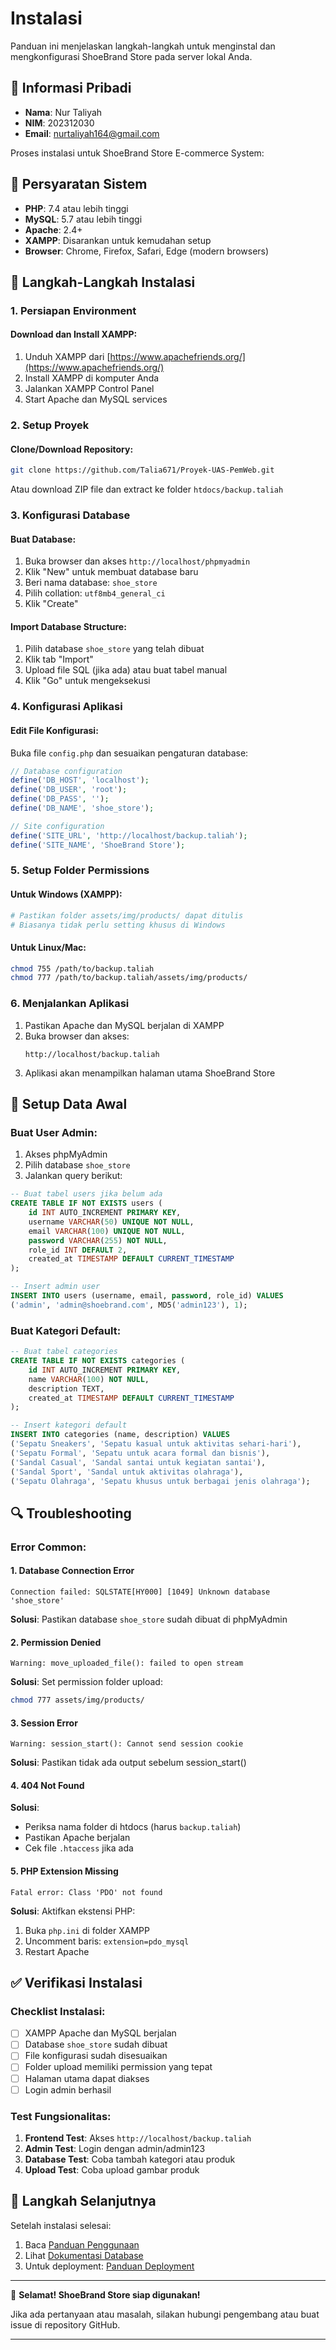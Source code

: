 # Instalasi

Panduan ini menjelaskan langkah-langkah untuk menginstal dan mengkonfigurasi ShoeBrand Store pada server lokal Anda.

## 👤 Informasi Pribadi

- **Nama**: Nur Taliyah
- **NIM**: 202312030
- **Email**: nurtaliyah164@gmail.com

Proses instalasi untuk ShoeBrand Store E-commerce System:

## 🔧 Persyaratan Sistem

- **PHP**: 7.4 atau lebih tinggi
- **MySQL**: 5.7 atau lebih tinggi
- **Apache**: 2.4+
- **XAMPP**: Disarankan untuk kemudahan setup
- **Browser**: Chrome, Firefox, Safari, Edge (modern browsers)

## 💾 Langkah-Langkah Instalasi

### 1. **Persiapan Environment**

#### Download dan Install XAMPP:
1. Unduh XAMPP dari [https://www.apachefriends.org/](https://www.apachefriends.org/)
2. Install XAMPP di komputer Anda
3. Jalankan XAMPP Control Panel
4. Start Apache dan MySQL services

### 2. **Setup Proyek**

#### Clone/Download Repository:
```bash
git clone https://github.com/Talia671/Proyek-UAS-PemWeb.git
```

Atau download ZIP file dan extract ke folder `htdocs/backup.taliah`

### 3. **Konfigurasi Database**

#### Buat Database:
1. Buka browser dan akses `http://localhost/phpmyadmin`
2. Klik "New" untuk membuat database baru
3. Beri nama database: `shoe_store`
4. Pilih collation: `utf8mb4_general_ci`
5. Klik "Create"

#### Import Database Structure:
1. Pilih database `shoe_store` yang telah dibuat
2. Klik tab "Import"
3. Upload file SQL (jika ada) atau buat tabel manual
4. Klik "Go" untuk mengeksekusi

### 4. **Konfigurasi Aplikasi**

#### Edit File Konfigurasi:
Buka file `config.php` dan sesuaikan pengaturan database:

```php
// Database configuration
define('DB_HOST', 'localhost');
define('DB_USER', 'root');
define('DB_PASS', '');
define('DB_NAME', 'shoe_store');

// Site configuration
define('SITE_URL', 'http://localhost/backup.taliah');
define('SITE_NAME', 'ShoeBrand Store');
```

### 5. **Setup Folder Permissions**

#### Untuk Windows (XAMPP):
```bash
# Pastikan folder assets/img/products/ dapat ditulis
# Biasanya tidak perlu setting khusus di Windows
```

#### Untuk Linux/Mac:
```bash
chmod 755 /path/to/backup.taliah
chmod 777 /path/to/backup.taliah/assets/img/products/
```

### 6. **Menjalankan Aplikasi**

1. Pastikan Apache dan MySQL berjalan di XAMPP
2. Buka browser dan akses:
   ```
   http://localhost/backup.taliah
   ```
3. Aplikasi akan menampilkan halaman utama ShoeBrand Store

## 🔄 Setup Data Awal

### Buat User Admin:
1. Akses phpMyAdmin
2. Pilih database `shoe_store`
3. Jalankan query berikut:

```sql
-- Buat tabel users jika belum ada
CREATE TABLE IF NOT EXISTS users (
    id INT AUTO_INCREMENT PRIMARY KEY,
    username VARCHAR(50) UNIQUE NOT NULL,
    email VARCHAR(100) UNIQUE NOT NULL,
    password VARCHAR(255) NOT NULL,
    role_id INT DEFAULT 2,
    created_at TIMESTAMP DEFAULT CURRENT_TIMESTAMP
);

-- Insert admin user
INSERT INTO users (username, email, password, role_id) VALUES 
('admin', 'admin@shoebrand.com', MD5('admin123'), 1);
```

### Buat Kategori Default:
```sql
-- Buat tabel categories
CREATE TABLE IF NOT EXISTS categories (
    id INT AUTO_INCREMENT PRIMARY KEY,
    name VARCHAR(100) NOT NULL,
    description TEXT,
    created_at TIMESTAMP DEFAULT CURRENT_TIMESTAMP
);

-- Insert kategori default
INSERT INTO categories (name, description) VALUES 
('Sepatu Sneakers', 'Sepatu kasual untuk aktivitas sehari-hari'),
('Sepatu Formal', 'Sepatu untuk acara formal dan bisnis'),
('Sandal Casual', 'Sandal santai untuk kegiatan santai'),
('Sandal Sport', 'Sandal untuk aktivitas olahraga'),
('Sepatu Olahraga', 'Sepatu khusus untuk berbagai jenis olahraga');
```

## 🔍 Troubleshooting

### Error Common:

#### 1. **Database Connection Error**
```
Connection failed: SQLSTATE[HY000] [1049] Unknown database 'shoe_store'
```
**Solusi**: Pastikan database `shoe_store` sudah dibuat di phpMyAdmin

#### 2. **Permission Denied**
```
Warning: move_uploaded_file(): failed to open stream
```
**Solusi**: Set permission folder upload:
```bash
chmod 777 assets/img/products/
```

#### 3. **Session Error**
```
Warning: session_start(): Cannot send session cookie
```
**Solusi**: Pastikan tidak ada output sebelum session_start()

#### 4. **404 Not Found**
**Solusi**: 
- Periksa nama folder di htdocs (harus `backup.taliah`)
- Pastikan Apache berjalan
- Cek file `.htaccess` jika ada

#### 5. **PHP Extension Missing**
```
Fatal error: Class 'PDO' not found
```
**Solusi**: Aktifkan ekstensi PHP:
1. Buka `php.ini` di folder XAMPP
2. Uncomment baris: `extension=pdo_mysql`
3. Restart Apache

## ✅ Verifikasi Instalasi

### Checklist Instalasi:
- [ ] XAMPP Apache dan MySQL berjalan
- [ ] Database `shoe_store` sudah dibuat
- [ ] File konfigurasi sudah disesuaikan
- [ ] Folder upload memiliki permission yang tepat
- [ ] Halaman utama dapat diakses
- [ ] Login admin berhasil

### Test Fungsionalitas:
1. **Frontend Test**: Akses `http://localhost/backup.taliah`
2. **Admin Test**: Login dengan admin/admin123
3. **Database Test**: Coba tambah kategori atau produk
4. **Upload Test**: Coba upload gambar produk

## 🚀 Langkah Selanjutnya

Setelah instalasi selesai:
1. Baca [Panduan Penggunaan](USAGE.md)
2. Lihat [Dokumentasi Database](DATABASE.md)
3. Untuk deployment: [Panduan Deployment](DEPLOYMENT.md)

---

🎉 **Selamat! ShoeBrand Store siap digunakan!**

Jika ada pertanyaan atau masalah, silakan hubungi pengembang atau buat issue di repository GitHub.

---
